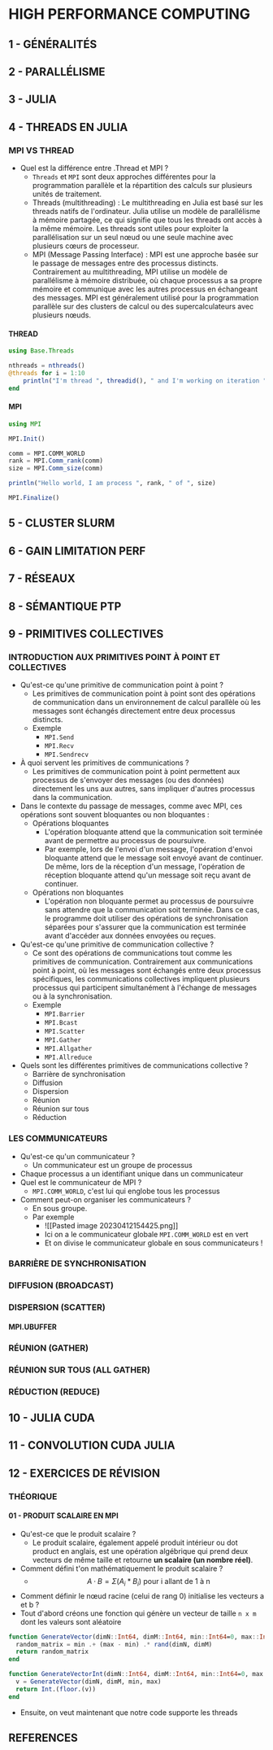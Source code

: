 ---
---

# HIGH PERFORMANCE COMPUTING

## 1 - GÉNÉRALITÉS

## 2 - PARALLÉLISME

## 3 - JULIA

## 4 - THREADS EN JULIA

### MPI VS THREAD

- Quel est la différence entre .Thread et MPI ?
	- `Threads` et `MPI` sont deux approches différentes pour la programmation parallèle et la répartition des calculs sur plusieurs unités de traitement.
	- Threads (multithreading) : Le multithreading en Julia est basé sur les threads natifs de l'ordinateur. Julia utilise un modèle de parallélisme à mémoire partagée, ce qui signifie que tous les threads ont accès à la même mémoire. Les threads sont utiles pour exploiter la parallélisation sur un seul nœud ou une seule machine avec plusieurs cœurs de processeur. 
	- MPI (Message Passing Interface) : MPI est une approche basée sur le passage de messages entre des processus distincts. Contrairement au multithreading, MPI utilise un modèle de parallélisme à mémoire distribuée, où chaque processus a sa propre mémoire et communique avec les autres processus en échangeant des messages. MPI est généralement utilisé pour la programmation parallèle sur des clusters de calcul ou des supercalculateurs avec plusieurs nœuds.

#### THREAD

```julia
using Base.Threads

nthreads = nthreads()
@threads for i = 1:10
    println("I'm thread ", threadid(), " and I'm working on iteration ", i)
end
```

#### MPI

```julia
using MPI

MPI.Init()

comm = MPI.COMM_WORLD
rank = MPI.Comm_rank(comm)
size = MPI.Comm_size(comm)

println("Hello world, I am process ", rank, " of ", size)

MPI.Finalize()
```

## 5 - CLUSTER SLURM

## 6 - GAIN LIMITATION PERF

## 7 - RÉSEAUX

## 8 - SÉMANTIQUE PTP 

## 9 - PRIMITIVES COLLECTIVES

### INTRODUCTION AUX PRIMITIVES POINT À POINT ET COLLECTIVES

- Qu'est-ce qu'une primitive de communication point à point ?
	- Les primitives de communication point à point sont des opérations de communication dans un environnement de calcul parallèle où les messages sont échangés directement entre deux processus distincts.
	- Exemple
		- `MPI.Send`
		- `MPI.Recv`
		- `MPI.Sendrecv`
- À quoi servent les primitives de communications ?
	- Les primitives de communication point à point permettent aux processus de s'envoyer des messages (ou des données) directement les uns aux autres, sans impliquer d'autres processus dans la communication.
- Dans le contexte du passage de messages, comme avec MPI, ces opérations sont souvent bloquantes ou non bloquantes :
	- Opérations bloquantes
		- L'opération bloquante attend que la communication soit terminée avant de permettre au processus de poursuivre. 
		- Par exemple, lors de l'envoi d'un message, l'opération d'envoi bloquante attend que le message soit envoyé avant de continuer. De même, lors de la réception d'un message, l'opération de réception bloquante attend qu'un message soit reçu avant de continuer.
	- Opérations non bloquantes
		- L'opération non bloquante permet au processus de poursuivre sans attendre que la communication soit terminée. Dans ce cas, le programme doit utiliser des opérations de synchronisation séparées pour s'assurer que la communication est terminée avant d'accéder aux données envoyées ou reçues.
- Qu'est-ce qu'une primitive de communication collective ?
	- Ce sont des opérations de communications tout comme les primitives de communication. Contrairement aux communications point à point, où les messages sont échangés entre deux processus spécifiques, les communications collectives impliquent plusieurs processus qui participent simultanément à l'échange de messages ou à la synchronisation.
	- Exemple
		- `MPI.Barrier`
		- `MPI.Bcast`
		- `MPI.Scatter`
		- `MPI.Gather`
		- `MPI.Allgather`
		- `MPI.Allreduce`
- Quels sont les différentes primitives de communications collective ?
	- Barrière de synchronisation
	- Diffusion
	- Dispersion
	- Réunion
	- Réunion sur tous
	- Réduction

### LES COMMUNICATEURS

- Qu'est-ce qu'un communicateur ?
	- Un communicateur est un groupe de processus
- Chaque processus a un identifiant unique dans un communicateur
- Quel est le communicateur de MPI ?
	- `MPI.COMM_WORLD`, c'est lui qui englobe tous les processus
- Comment peut-on organiser les communicateurs ?
	- En sous groupe.
	- Par exemple
		- ![[Pasted image 20230412154425.png]]
		- Ici on a le communicateur globale `MPI.COMM_WORLD` est en vert
		- Et on divise le communicateur globale en sous communicateurs !

### BARRIÈRE DE SYNCHRONISATION

### DIFFUSION (BROADCAST)

### DISPERSION (SCATTER)

#### MPI.UBUFFER

### RÉUNION (GATHER)

### RÉUNION SUR TOUS (ALL GATHER)

### RÉDUCTION (REDUCE)
## 10 - JULIA CUDA

## 11 - CONVOLUTION CUDA JULIA

## 12 - EXERCICES DE RÉVISION

### THÉORIQUE

#### 01 - PRODUIT SCALAIRE EN MPI

- Qu'est-ce que le produit scalaire ?
	- Le produit scalaire, également appelé produit intérieur ou dot product en anglais, est une opération algébrique qui prend deux vecteurs de même taille et retourne **un scalaire (un nombre réel)**. 
- Comment défini t'on mathématiquement le produit scalaire ?
	- $$ A · B = Σ (A_i * B_i) \text{ pour i allant de 1 à n} $$
- Comment définir le nœud racine (celui de rang 0) initialise les vecteurs a et b ?
- Tout d'abord créons une fonction qui génère un vecteur de taille `n x m` dont les valeurs sont aléatoire

```julia
function GenerateVector(dimN::Int64, dimM::Int64, min::Int64=0, max::Int64=100)
  random_matrix = min .+ (max - min) .* rand(dimN, dimM)
  return random_matrix
end

function GenerateVectorInt(dimN::Int64, dimM::Int64, min::Int64=0, max::Int64=100)
  v = GenerateVector(dimN, dimM, min, max)
  return Int.(floor.(v))
end
```   

- Ensuite, on veut maintenant que notre code supporte les threads

## REFERENCES
